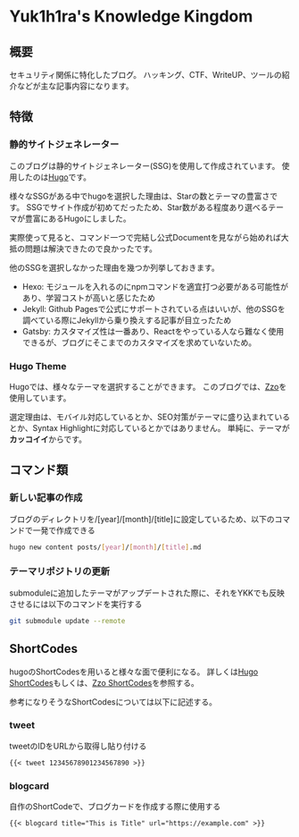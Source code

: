 # Yuk1h1ra's Knowledge Kingdom

## 概要

セキュリティ関係に特化したブログ。
ハッキング、CTF、WriteUP、ツールの紹介などが主な記事内容になります。

## 特徴

### 静的サイトジェネレーター

このブログは静的サイトジェネレーター(SSG)を使用して作成されています。
使用したのは[Hugo](https://github.com/gohugoio/hugo)です。

様々なSSGがある中でhugoを選択した理由は、Starの数とテーマの豊富さです。
SSGでサイト作成が初めてだったため、Star数がある程度あり選べるテーマが豊富にあるHugoにしました。

実際使って見ると、コマンド一つで完結し公式Documentを見ながら始めれば大抵の問題は解決できたので良かったです。

他のSSGを選択しなかった理由を幾つか列挙しておきます。

- Hexo: モジュールを入れるのにnpmコマンドを適宜打つ必要がある可能性があり、学習コストが高いと感じたため
- Jekyll: Github Pagesで公式にサポートされている点はいいが、他のSSGを調べている際にJekyllから乗り換えする記事が目立ったため
- Gatsby: カスタマイズ性は一番あり、Reactをやっている人なら難なく使用できるが、ブログにそこまでのカスタマイズを求めていないため。

### Hugo Theme

Hugoでは、様々なテーマを選択することができます。
このブログでは、[Zzo](https://github.com/zzossig/hugo-theme-zzo)を使用しています。

選定理由は、モバイル対応しているとか、SEO対策がテーマに盛り込まれているとか、Syntax Highlightに対応しているとかではありません。
単純に、テーマが**カッコイイ**からです。

## コマンド類

### 新しい記事の作成

ブログのディレクトリを/[year]/[month]/[title]に設定しているため、以下のコマンドで一発で作成できる

```bash
hugo new content posts/[year]/[month]/[title].md
```

### テーマリポジトリの更新

submoduleに追加したテーマがアップデートされた際に、それをYKKでも反映させるには以下のコマンドを実行する

```bash
git submodule update --remote
```

## ShortCodes

hugoのShortCodesを用いると様々な面で便利になる。
詳しくは[Hugo ShortCodes](https://gohugo.io/content-management/shortcodes/)もしくは、[Zzo ShortCodes](https://themes.gohugo.io//theme/hugo-theme-zzo/en/posts/shortcodes/)を参照する。

参考になりそうなShortCodesについては以下に記述する。

### tweet

tweetのIDをURLから取得し貼り付ける

```txt
{{< tweet 12345678901234567890 >}}
```

### blogcard

自作のShortCodeで、ブログカードを作成する際に使用する

```txt
{{< blogcard title="This is Title" url="https://example.com" >}}
```
